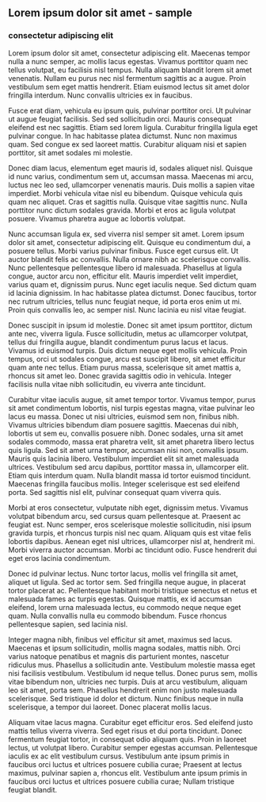 ## Lorem ipsum dolor sit amet - sample

### consectetur adipiscing elit

Lorem ipsum dolor sit amet, consectetur adipiscing elit. Maecenas tempor nulla a nunc semper, ac mollis lacus egestas. Vivamus porttitor quam nec tellus volutpat, eu facilisis nisl tempus. Nulla aliquam blandit lorem sit amet venenatis. Nullam eu purus nec nisl fermentum sagittis ac a augue. Proin vestibulum sem eget mattis hendrerit. Etiam euismod lectus sit amet dolor fringilla interdum. Nunc convallis ultricies ex in faucibus.

Fusce erat diam, vehicula eu ipsum quis, pulvinar porttitor orci. Ut pulvinar ut augue feugiat facilisis. Sed sed sollicitudin orci. Mauris consequat eleifend est nec sagittis. Etiam sed lorem ligula. Curabitur fringilla ligula eget pulvinar congue. In hac habitasse platea dictumst. Nunc non maximus quam. Sed congue ex sed laoreet mattis. Curabitur aliquam nisi et sapien porttitor, sit amet sodales mi molestie.

Donec diam lacus, elementum eget mauris id, sodales aliquet nisl. Quisque id nunc varius, condimentum sem ut, accumsan massa. Maecenas mi arcu, luctus nec leo sed, ullamcorper venenatis mauris. Duis mollis a sapien vitae imperdiet. Morbi vehicula vitae nisl eu bibendum. Quisque vehicula quis quam nec aliquet. Cras et sagittis nulla. Quisque vitae sagittis nunc. Nulla porttitor nunc dictum sodales gravida. Morbi et eros ac ligula volutpat posuere. Vivamus pharetra augue ac lobortis volutpat.

Nunc accumsan ligula ex, sed viverra nisl semper sit amet. Lorem ipsum dolor sit amet, consectetur adipiscing elit. Quisque eu condimentum dui, a posuere tellus. Morbi varius pulvinar finibus. Fusce eget cursus elit. Ut auctor blandit felis ac convallis. Nulla ornare nibh ac scelerisque convallis. Nunc pellentesque pellentesque libero id malesuada. Phasellus at ligula congue, auctor arcu non, efficitur elit. Mauris imperdiet velit imperdiet, varius quam et, dignissim purus. Nunc eget iaculis neque. Sed dictum quam id lacinia dignissim. In hac habitasse platea dictumst. Donec faucibus, tortor nec rutrum ultricies, tellus nunc feugiat neque, id porta eros enim ut mi. Proin quis convallis leo, ac semper nisl. Nunc lacinia eu nisl vitae feugiat.

Donec suscipit in ipsum id molestie. Donec sit amet ipsum porttitor, dictum ante nec, viverra ligula. Fusce sollicitudin, metus ac ullamcorper volutpat, tellus dui fringilla augue, blandit condimentum purus lacus et lacus. Vivamus id euismod turpis. Duis dictum neque eget mollis vehicula. Proin tempus, orci ut sodales congue, arcu est suscipit libero, sit amet efficitur quam ante nec tellus. Etiam purus massa, scelerisque sit amet mattis a, rhoncus sit amet leo. Donec gravida sagittis odio in vehicula. Integer facilisis nulla vitae nibh sollicitudin, eu viverra ante tincidunt.

Curabitur vitae iaculis augue, sit amet tempor tortor. Vivamus tempor, purus sit amet condimentum lobortis, nisl turpis egestas magna, vitae pulvinar leo lacus eu massa. Donec ut nisi ultricies, euismod sem non, finibus nibh. Vivamus ultricies bibendum diam posuere sagittis. Maecenas dui nibh, lobortis ut sem eu, convallis posuere nibh. Donec sodales, urna sit amet sodales commodo, massa erat pharetra velit, sit amet pharetra libero lectus quis ligula. Sed sit amet urna tempor, accumsan nisi non, convallis ipsum. Mauris quis lacinia libero. Vestibulum imperdiet elit sit amet malesuada ultrices. Vestibulum sed arcu dapibus, porttitor massa in, ullamcorper elit. Etiam quis interdum quam. Nulla blandit massa id tortor euismod tincidunt. Maecenas fringilla faucibus mollis. Integer scelerisque est sed eleifend porta. Sed sagittis nisl elit, pulvinar consequat quam viverra quis.

Morbi at eros consectetur, vulputate nibh eget, dignissim metus. Vivamus volutpat bibendum arcu, sed cursus quam pellentesque at. Praesent ac feugiat est. Nunc semper, eros scelerisque molestie sollicitudin, nisi ipsum gravida turpis, et rhoncus turpis nisl nec quam. Aliquam quis est vitae felis lobortis dapibus. Aenean eget nisl ultrices, ullamcorper nisl at, hendrerit mi. Morbi viverra auctor accumsan. Morbi ac tincidunt odio. Fusce hendrerit dui eget eros lacinia condimentum.

Donec id pulvinar lectus. Nunc tortor lacus, mollis vel fringilla sit amet, aliquet ut ligula. Sed ac tortor sem. Sed fringilla neque augue, in placerat tortor placerat ac. Pellentesque habitant morbi tristique senectus et netus et malesuada fames ac turpis egestas. Quisque mattis, ex id accumsan eleifend, lorem urna malesuada lectus, eu commodo neque neque eget quam. Nulla convallis nulla eu commodo bibendum. Fusce rhoncus pellentesque sapien, sed lacinia nisl.

Integer magna nibh, finibus vel efficitur sit amet, maximus sed lacus. Maecenas et ipsum sollicitudin, mollis magna sodales, mattis nibh. Orci varius natoque penatibus et magnis dis parturient montes, nascetur ridiculus mus. Phasellus a sollicitudin ante. Vestibulum molestie massa eget nisi facilisis vestibulum. Vestibulum id neque tellus. Donec purus sem, mollis vitae bibendum non, ultricies nec turpis. Duis at arcu vestibulum, aliquam leo sit amet, porta sem. Phasellus hendrerit enim non justo malesuada scelerisque. Sed tristique id dolor et dictum. Nunc finibus neque in nulla scelerisque, a tempor dui laoreet. Donec placerat mollis lacus.

Aliquam vitae lacus magna. Curabitur eget efficitur eros. Sed eleifend justo mattis tellus viverra viverra. Sed eget risus et dui porta tincidunt. Donec fermentum feugiat tortor, in consequat odio aliquam quis. Proin in laoreet lectus, ut volutpat libero. Curabitur semper egestas accumsan. Pellentesque iaculis ex ac elit vestibulum cursus. Vestibulum ante ipsum primis in faucibus orci luctus et ultrices posuere cubilia curae; Praesent at lectus maximus, pulvinar sapien a, rhoncus elit. Vestibulum ante ipsum primis in faucibus orci luctus et ultrices posuere cubilia curae; Nullam tristique feugiat blandit.
